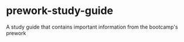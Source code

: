# prework-study-guide
A study guide that contains important information from the bootcamp's prework
